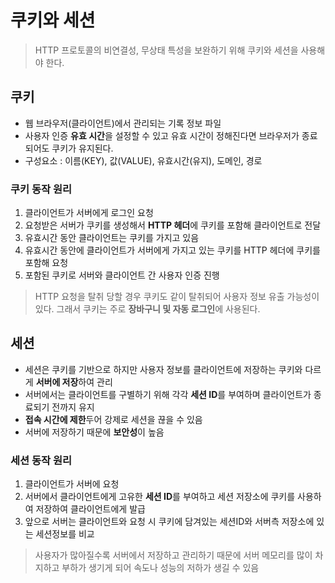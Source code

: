 # 쿠키와 세션

> HTTP 프로토콜의 비연결성, 무상태 특성을 보완하기 위해 쿠키와 세션을 사용해야 한다.

## 쿠키

- 웹 브라우저(클라이언트)에서 관리되는 기록 정보 파일
- 사용자 인증 **유효 시간**을 설정할 수 있고 유효 시간이 정해진다면 브라우저가 종료되어도 쿠키가 유지된다.
- 구성요소 : 이름(KEY), 값(VALUE), 유효시간(유지), 도메인, 경로

### 쿠키 동작 원리

1. 클라이언트가 서버에게 로그인 요청
2. 요청받은 서버가 쿠키를 생성해서 **HTTP 헤더**에 쿠키를 포함해 클라이언트로 전달
3. 유효시간 동안 클라이언트는 쿠키를 가지고 있음
4. 유효시간 동안에 클라이언트가 서버에게 가지고 있는 쿠키를 HTTP 헤더에 쿠키를 포함해 요청
5. 포함된 쿠키로 서버와 클라이언트 간 사용자 인증 진행

> HTTP 요청을 탈취 당할 경우 쿠키도 같이 탈취되어 사용자 정보 유출 가능성이 있다. 그래서 쿠키는 주로 **장바구니 및 자동 로그인**에 사용된다.

## 세션

- 세션은 쿠키를 기반으로 하지만 사용자 정보를 클라이언트에 저장하는 쿠키와 다르게 **서버에 저장**하여 관리
- 서버에서는 클라이언트를 구별하기 위해 각각 **세션 ID**를 부여하며 클라이언트가 종료되기 전까지 유지
- **접속 시간에 제한**두어 강제로 세션을 끊을 수 있음
- 서버에 저장하기 때문에 **보안성**이 높음

### 세션 동작 원리

1. 클라이언트가 서버에 요청
2. 서버에서 클라이언트에게 고유한 **세션 ID**를 부여하고 세션 저장소에 쿠키를 사용하여 저장하여 클라이언트에게 발급
3. 앞으로 서버는 클라이언트와 요청 시 쿠키에 담겨있는 세션ID와 서버측 저장소에 있는 세션정보를 비교

> 사용자가 많아질수록 서버에서 저장하고 관리하기 때문에 서버 메모리를 많이 차지하고 부하가 생기게 되어 속도나 성능의 저하가 생길 수 있음
